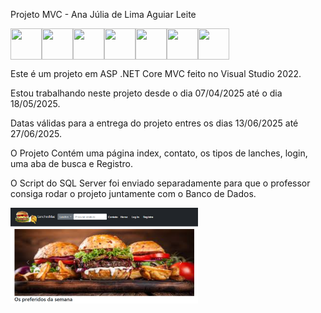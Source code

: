 Projeto MVC - Ana Júlia de Lima Aguiar Leite

<img src="https://cdn.jsdelivr.net/gh/devicons/devicon@latest/icons/csharp/csharp-original.svg" align="left" width="50" height="50"/>
<img src="https://cdn.jsdelivr.net/gh/devicons/devicon@latest/icons/dotnetcore/dotnetcore-original.svg" align="left" width="50" height="50"/>
<img src="https://cdn.jsdelivr.net/gh/devicons/devicon@latest/icons/visualstudio/visualstudio-original.svg" align="left" width="50" height="50"/>
<img src="https://cdn.jsdelivr.net/gh/devicons/devicon@latest/icons/css3/css3-plain.svg" align="left" width="50" height="50"/>
<img src="https://cdn.jsdelivr.net/gh/devicons/devicon@latest/icons/bootstrap/bootstrap-original.svg" align="left" width="50" height="50"/>        
<img src="https://cdn.jsdelivr.net/gh/devicons/devicon@latest/icons/html5/html5-plain.svg" align="left" width="50" height="50"/>
<img src="https://cdn.jsdelivr.net/gh/devicons/devicon@latest/icons/javascript/javascript-plain.svg" align="center" width="50" height="50"/>      

Este é um projeto em ASP .NET Core MVC feito no Visual Studio 2022.

Estou trabalhando neste projeto desde o dia 07/04/2025 até o dia 18/05/2025.

Datas válidas para a entrega do projeto entres os dias 13/06/2025 até 27/06/2025.

O Projeto Contém uma página index, contato, os tipos de lanches, login, uma aba de busca e Registro.

O Script do SQL Server foi enviado separadamente para que o professor consiga rodar o projeto juntamente com o Banco de Dados.

<img src="Imagem/LanchesMac.png" alt="lanches" align="center" width="300">
